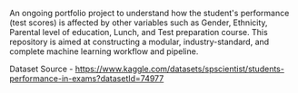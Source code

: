 An ongoing portfolio project to understand how the student's performance (test scores) is affected by other variables such as Gender, Ethnicity, Parental level of education, Lunch, and Test preparation course. This repository is aimed at constructing a modular, industry-standard, and complete machine learning workflow and pipeline.

Dataset Source - https://www.kaggle.com/datasets/spscientist/students-performance-in-exams?datasetId=74977
